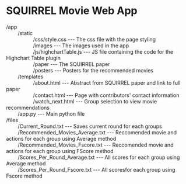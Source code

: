 # SQUIRREL Movie Web App

/app  <br>
&emsp;&emsp;   /static <br>
&emsp;&emsp;&emsp;&emsp;&emsp;   /css/style.css --- The css file with the page styling <br>
&emsp;&emsp;&emsp;&emsp;&emsp;   /images --- The images used in the app <br>
&emsp;&emsp;&emsp;&emsp;&emsp;   /js/highchartTable.js --- JS file containing the code for the Highchart Table plugin <br>
&emsp;&emsp;&emsp;&emsp;&emsp;   /paper --- The SQUIRREL paper <br>
&emsp;&emsp;&emsp;&emsp;&emsp;   /posters --- Posters for the recommended movies <br>
&emsp;&emsp;   /templates <br>
&emsp;&emsp;&emsp;&emsp;&emsp;   /about.html --- Abstract from SQUIRREL paper and link to full paper <br>
&emsp;&emsp;&emsp;&emsp;&emsp;   /contact.html --- Page with contributors' contact information <br>
&emsp;&emsp;&emsp;&emsp;&emsp;   /watch_next.html --- Group selection to view movie recommendations <br>
&emsp;&emsp;   /app.py --- Main python file <br>
/files   
&emsp;&emsp; /Current_Round.txt --- Saves current round for each groups <br>
&emsp;&emsp; /Recommended_Movies_Average.txt --- Reccomended movie and actions for each group using Average method <br>
&emsp;&emsp; /Recommended_Movies_Fscore.txt --- Reccomended movie and actions for each group using FScore method <br>
&emsp;&emsp; /Scores_Per_Round_Average.txt --- All scores for each group using Average method <br>
&emsp;&emsp; /Scores_Per_Round_Fscore.txt --- All scoresfor each group using Fscore method
